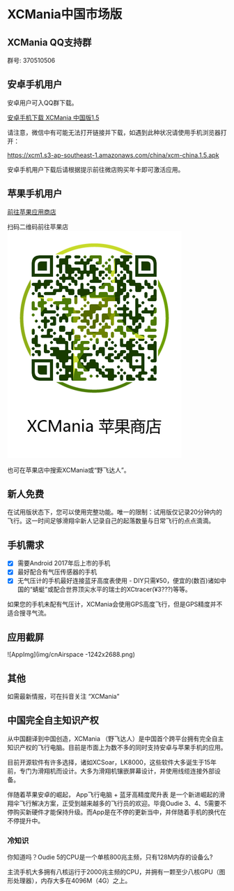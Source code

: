 # XCMania中国市场版
## XCMania QQ支持群

群号:  370510506

## 安卓手机用户

安卓用户可入QQ群下载。

[安卓手机下载 XCMania 中国版1.5](https://xcm1.s3-ap-southeast-1.amazonaws.com/china/xcm-china.1.5.apk)

请注意，微信中有可能无法打开链接并下载，如遇到此种状况请使用手机浏览器打开：

https://xcm1.s3-ap-southeast-1.amazonaws.com/china/xcm-china.1.5.apk

安卓手机用户下载后请根据提示前往微店购买年卡即可激活应用。

## 苹果手机用户 

[前往苹果应用商店](https://apps.apple.com/cn/app/%E9%87%8E%E9%A3%9E%E8%BE%BE%E4%BA%BA/id1494610953?itsct=apps_box&itscg=30200)

扫码二维码前往苹果店
![AppStore](img/cn-appstore.png)

也可在苹果店中搜索XCMania或“野飞达人”。

## 新人免费

在试用版状态下，您可以使用完整功能。唯一的限制：试用版仅记录20分钟内的飞行。这一时间足够滑翔伞新人记录自己的起落数量与日常飞行的点点滴滴。


## 手机需求

- [x] 需要Android  2017年后上市的手机
- [x] 最好配合有气压传感器的手机
- [x] 无气压计的手机最好连接蓝牙高度表使用 - DIY只需¥50，便宜的(数百)诸如中国的“蜻蜓”或配合世界顶尖水平的瑞士的XCtracer(¥3???)等等。

如果您的手机未配有气压计，XCMania会使用GPS高度飞行，但是GPS精度并不适合搜寻气流。


## 应用截屏

![AppImg](img/cnAirspace -1242x2688.png)

## 其他

如需最新情报，可在抖音关注 “XCMania”




## 中国完全自主知识产权

从中国翻译到中国创造，XCMania （野飞达人）是中国首个跨平台拥有完全自主知识产权的飞行电脑。目前是市面上为数不多的同时支持安卓与苹果手机的应用。

目前开源软件有许多选择，诸如XCSoar，LK8000，这些软件大多诞生于15年前，专门为滑翔机而设计。大多为滑翔机镶嵌屏幕设计，并使用线缆连接外部设备。

伴随着苹果安卓的崛起， App飞行电脑 + 蓝牙高精度爬升表 是一个新进崛起的滑翔伞飞行解决方案，正受到越来越多的飞行员的欢迎。毕竟Oudie 3、4、5需要不停购买新硬件才能保持升级。而App是在不停的更新当中，并伴随着手机的换代在不停提升中。

### 冷知识

你知道吗？Oudie 5的CPU是一个单核800兆主频，只有128M内存的设备么?

主流手机大多拥有八核运行于2000兆主频的CPU，并拥有一颗至少八核GPU（图形处理器），内存大多在4096M（4G）之上。

